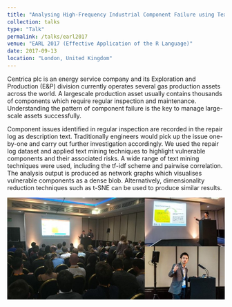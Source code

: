 ```yaml
---
title: "Analysing High-Frequency Industrial Component Failure using Text Mining Techniques"
collection: talks
type: "Talk"
permalink: /talks/earl2017
venue: "EARL 2017 (Effective Application of the R Language)"
date: 2017-09-13
location: "London, United Kingdom"
---
```


Centrica plc is an energy service company and its Exploration and Production (E&P) division currently operates several gas production assets across the world. A largescale production asset usually contains thousands of components which require regular inspection and maintenance. Understanding the pattern of component failure is the key to manage large-scale assets successfully.

Component issues identified in regular inspection are recorded in the repair log as description text. Traditionally engineers would pick up the issue one-by-one and carry out further investigation accordingly. We used the repair log dataset and applied text mining techniques to highlight vulnerable components and their associated risks. A wide range of text mining techniques were used, including the tf-idf scheme and pairwise correlation. The analysis output is produced as network graphs which visualises vulnerable components as a dense blob. Alternatively, dimensionality reduction techniques such as t-SNE can be used to produce similar results.

![EARL 2017](../images/earl2017.jpg)